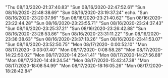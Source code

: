"Thu 08/13/2020-21:37:40.83" 
"Sun 08/16/2020-22:47:52.61" 
"Sun 08/16/2020-22:48:38.69" 
"Sun 08/16/2020-23:19:37.24" echo. 
"Sun 08/16/2020-23:20:37.96" 
"Sun 08/16/2020-23:21:40.62" 
"Sun 08/16/2020-23:22:44.28" 
"Sun 08/16/2020-23:23:55.71" 
"Sun 08/16/2020-23:24:37.43" 
"Sun 08/16/2020-23:25:37.21" 
"Sun 08/16/2020-23:26:42.88" 
"Sun 08/16/2020-23:28:53.86" 
"Sun 08/16/2020-23:31:11.22" 
"Sun 08/16/2020-23:36:38.63" 
"Sun 08/16/2020-23:37:13.26" 
"Sun 08/16/2020-23:41:53.07" 
"Sun 08/16/2020-23:52:50.75" 
"Mon 08/17/2020- 0:00:52.10" 
"Mon 08/17/2020- 0:03:07.40" 
"Mon 08/17/2020- 0:08:58.28" 
"Mon 08/17/2020-14:22:50.02" 
"Mon 08/17/2020-14:25:41.41" 
"Mon 08/17/2020-14:27:56.88" 
"Mon 08/17/2020-14:49:24.54" 
"Mon 08/17/2020-15:42:47.38" 
"Mon 08/17/2020-18:08:54.99" 
"Mon 08/17/2020-18:16:05.26" 
"Mon 08/17/2020-18:28:42.84" 
